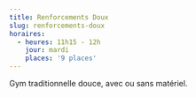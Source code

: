 ```yaml
---
title: Renforcements Doux
slug: renforcements-doux
horaires:
  - heures: 11h15 - 12h
    jour: mardi
    places: '9 places'
---
```

Gym traditionnelle douce, avec ou sans matériel.
